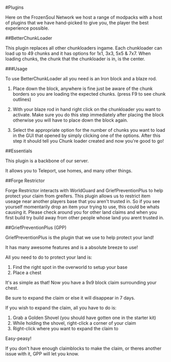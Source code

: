 #Plugins

Here on the FrozenSoul Network we host a range of modpacks with a host of plugins that we have hand-picked to give you, the player the best experience possible.


##BetterChunkLoader

This plugin replaces all other chunkloaders ingame.
Each chunkloader can load up to 49 chunks and it has options for 1x1, 3x3, 5x5 & 7x7.
When loading chunks, the chunk that the chunkloader is in, is the center.

###Usage

To use BetterChunkLoader all you need is an Iron block and a blaze rod.

1. Place down the block, anywhere is fine just be aware of the chunk borders so you are loading the expected chunks. (press F9 to see chunk outlines)

2. With your blaze rod in hand right click on the chunkloader you want to activate. Make sure you do this step immediately after placing the block otherwise you will have to place down the block again.

3. Select the appropriate option for the number of chunks you want to load in the GUI that opened by simply clicking one of the options. After this step it should tell you Chunk loader created and now you're good to go!

##Essentials

This plugin is a backbone of our server.

It allows you to Teleport, use homes, and many other things.

##Forge Restrictor

Forge Restrictor interacts with WorldGuard and GriefPreventionPlus to help protect your claim from greifers. 
This plugin allows us to restrict item useage near another players base that you aren't trusted in.
So if you see yourself momentarily drop an item your trying to use, this could be whats causing it.
Please check around you for other land claims and when you first build try build away from other people whose land you arent trusted in.

##GriefPreventionPlus (GPP)

GriefPreventionPlus is the plugin that we use to help protect your land!

It has many awesome features and is a absolute breeze to use!

All you need to do to protect your land is:  
1. Find the right spot in the overworld to setup your base  
2. Place a chest  

It's as simple as that! Now you have a 9x9 block claim surrounding your chest.

Be sure to expand the claim or else it will disappear in 7 days.

If you wish to expand the claim, all you have to do is:  
1. Grab a Golden Shovel (you should have gotten one in the starter kit)  
2. While holding the shovel, right-click a corner of your claim  
3. Right-click where you want to expand the claim to  

Easy-peasy! 

If you don't have enough claimblocks to make the claim, or theres another issue with it, GPP will let you know.
